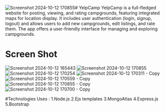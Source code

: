 ![Screenshot 2024-10-12 170855](https://github.com/user-attachments/assets/f794de90-2714-4d56-b641-86830b950cc6)# YelpCamp
 YelpCamp is a full-fledged website for posting, viewing, and rating campgrounds, featuring integrated maps for location display. It includes user authentication (login, signup, logout) and allows users to add new campgrounds, edit listings, and rate them. The app offers a user-friendly interface for managing and exploring campgrounds.

# Screen Shot
![Screenshot 2024-10-12 165443](https://github.com/user-attachments/assets/3ba67e53-6175-4377-b019-85be61c633d4)
![Screenshot 2024-10-12 170855](https://github.com/user-attachments/assets/cb77fb48-7f6c-4660-a4c6-f03b66ec9d98)
![Screenshot 2024-10-12 170254](https://github.com/user-attachments/assets/f52a63f6-33f8-47ad-96c7-94bdcdf79ceb)
![Screenshot 2024-10-12 170311 - Copy](https://github.com/user-attachments/assets/f74e24bb-fcb2-48d7-9939-4c518618f323)
![Screenshot 2024-10-12 170559 - Copy](https://github.com/user-attachments/assets/25a4b27e-7093-4ae2-9f7b-6fd758b4dfab)
![Screenshot 2024-10-12 170855 - Copy](https://github.com/user-attachments/assets/8f938353-0491-4118-89f5-0b4e7311ac3d)
![Screenshot 2024-10-12 170700 - Copy](https://github.com/user-attachments/assets/ed677ca7-8428-4b4e-9728-2bd138e37a4a)

#Technologies Uses :
1.Node.js
2.Ejs templates
3.MongoAtlas
4.Express.js
5.Bootstrap





